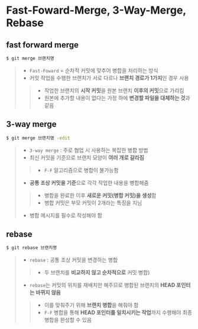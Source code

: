 <h1> Fast-Foward-Merge, 3-Way-Merge, Rebase </h1>

<h2>fast forward merge</h2>

```bash
$ git merge 브랜치명
```

> - `Fast-Foward` = 순차적 커밋에 맞추어 병합을 처리하는 방식
> - 커밋 작업을 수행한 브랜치가 서로 다르나 **브랜치 경로가 1가지**인 경우 사용
>> - 작업한 브랜치의 **시작 커밋**을 원본 브랜치 **이후의 커밋**으로 가리킴
>>  - 원본에 추가할 내용이 없다는 가정 하에 **변경할 파일을 대체하는 것**과 같음

<h2>3-way merge</h2>

```bash
$ git merge 브랜치명 -edit
```

> - `3-way merge` : 주로 협업 시 사용하는 복잡한 병합 방법
> - 최신 커밋을 기준으로 브랜치 모양이 **여러 개로 갈라짐**
>> - `F-F` 알고리즘으로 병합이 불가능함
> -  **공통 조상 커밋을 기준**으로 각각 작업한 내용을 병합해줌
>> - 병합을 완료한 이후 **새로운 커밋(병합 커밋)을 생성**함
>>  - 병합 커밋은 부모 커밋이 2개라는 특징을 지님
> - 병합 메시지를 필수로 작성해야 함

<h2>rebase</h2>

```bash
$ git rebase 브랜치명
```

> - `rebase` : 공통 조상 커밋을 변경하는 병합 
>> - 두 브랜치를 **비교하지 않고 순차적으로** 커밋 병합)
> - `rebase`는 커밋의 위치를 재배치만 해주므로 병합된 브랜치의 **HEAD 포인터는 바뀌지 않음** 
>> - 이를 맞춰주기 위해 **브랜치 병합**을 해줘야 함
>>  - `F-F` 병합을 통해 **HEAD 포인터를 일치시키는 작업**까지 수행해야 최종 병합을 완성할 수 있음

